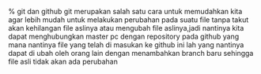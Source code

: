 % git dan github
git merupakan salah satu cara untuk memudahkan kita agar lebih mudah untuk melakukan perubahan pada suatu file tanpa takut akan kehilangan file aslinya atau mengubah file aslinya,jadi nantinya kita dapat menghubungkan master pc dengan repository pada github yang mana nantinya file yang telah di masukan ke github ini lah yang nantinya dapat di ubah oleh orang lain dengan menambahkan branch baru sehingga file asli tidak akan ada perubahan 